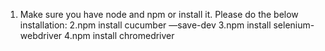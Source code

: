 1. Make sure you have node and npm or install it.
Please do the below installation:
2.npm install cucumber —save-dev
3.npm install selenium-webdriver
4.npm install chromedriver 
